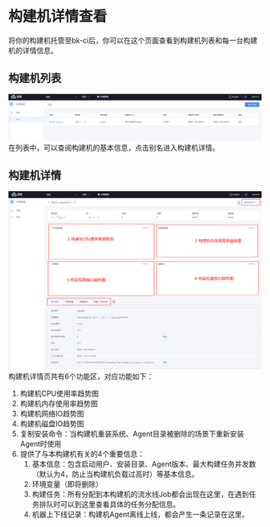 # 构建机详情查看
将你的构建机托管至bk-ci后，你可以在这个页面查看到构建机列表和每一台构建机的详情信息。

## 构建机列表
![png](../../assets/service_env_list.png)
在列表中，可以查阅构建机的基本信息，点击别名进入构建机详情。

## 构建机详情
![png](../../assets/service_env_detail.png)
构建机详情页共有6个功能区，对应功能如下：
1. 构建机CPU使用率趋势图
2. 构建机内存使用率趋势图
3. 构建机网络IO趋势图
4. 构建机磁盘IO趋势图
5. 复制安装命令：当构建机重装系统、Agent目录被删除的场景下重新安装Agent时使用
6. 提供了与本构建机有关的4个重要信息：
   1. 基本信息：包含启动用户、安装目录、Agent版本、最大构建任务并发数（默认为4，防止当构建机负载过高时）等基本信息。
   2. 环境变量（即将删除）
   3. 构建任务：所有分配到本构建机的流水线Job都会出现在这里，在遇到任务排队时可以到这里查看具体的任务分配信息。
   4. 机器上下线记录：构建机Agent离线上线，都会产生一条记录在这里。